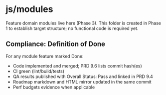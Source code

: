 # js/modules

Feature domain modules live here (Phase 3). This folder is created in Phase 1 to establish target structure; no functional code is required yet.

## Compliance: Definition of Done

For any module feature marked Done:
- Code implemented and merged; PRD 9.6 lists commit hash(es)
- CI green (lint/build/tests)
- QA results published with Overall Status: Pass and linked in PRD 9.4
- Roadmap markdown and HTML mirror updated in the same commit
- Perf budgets evidence when applicable


